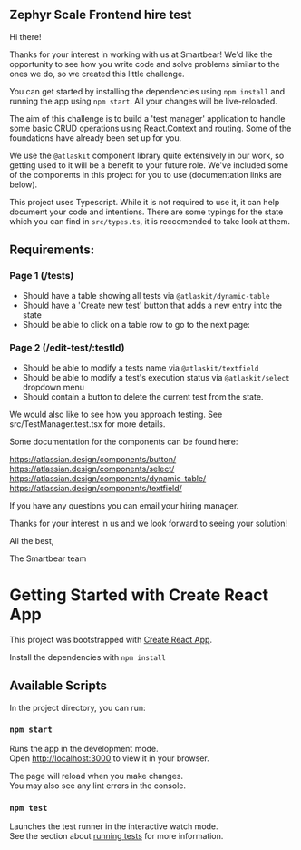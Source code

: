 ## Zephyr Scale Frontend hire test

Hi there!

Thanks for your interest in working with us at Smartbear! We'd like the opportunity to see how you write code and solve problems similar to the ones we do, so we created this little challenge.

You can get started by installing the dependencies using `npm install` and running the app using `npm start`. All your changes will be live-reloaded.

The aim of this challenge is to build a 'test manager' application to handle some basic CRUD operations using React.Context and routing. Some of the foundations have already been set up for you.

We use the `@atlaskit` component library quite extensively in our work, so getting used to it will be a benefit to your future role. We've included some of the components in this project for you to use (documentation links are below).

This project uses Typescript. While it is not required to use it, it can help document your code and intentions. There are some typings for the state which you can find in `src/types.ts`, it is reccomended to take look at them.

## Requirements:

### Page 1 (/tests)

- Should have a table showing all tests via `@atlaskit/dynamic-table`
- Should have a 'Create new test' button that adds a new entry into the state
- Should be able to click on a table row to go to the next page:

### Page 2 (/edit-test/:testId)

- Should be able to modify a tests name via `@atlaskit/textfield`
- Should be able to modify a test's execution status via `@atlaskit/select` dropdown menu
- Should contain a button to delete the current test from the state.

We would also like to see how you approach testing. See src/TestManager.test.tsx for more details.

Some documentation for the components can be found here:

https://atlassian.design/components/button/
https://atlassian.design/components/select/
https://atlassian.design/components/dynamic-table/
https://atlassian.design/components/textfield/

If you have any questions you can email your hiring manager.

Thanks for your interest in us and we look forward to seeing your solution!

All the best,

The Smartbear team

# Getting Started with Create React App

This project was bootstrapped with [Create React App](https://github.com/facebook/create-react-app).

Install the dependencies with `npm install`

## Available Scripts

In the project directory, you can run:

### `npm start`

Runs the app in the development mode.\
Open [http://localhost:3000](http://localhost:3000) to view it in your browser.

The page will reload when you make changes.\
You may also see any lint errors in the console.

### `npm test`

Launches the test runner in the interactive watch mode.\
See the section about [running tests](https://facebook.github.io/create-react-app/docs/running-tests) for more information.
